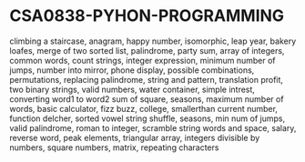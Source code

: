 # CSA0838-PYHON-PROGRAMMING
climbing a staircase,
anagram,
happy number,
isomorphic,
leap year,
bakery loafes,
merge of two sorted list,
palindrome,
party sum,
array of integers,
common words,
count strings,
integer expression,
minimum number of jumps,
number into mirror,
phone display,
possible combinations,
permutations,
replacing palindrome,
string and pattern,
translation profit,
two binary strings,
valid numbers,
water container,
simple intrest,
converting word1 to word2
sum of square,
seasons,
maximum number of words,
basic calculator,
fizz buzz,
college,
smallerthan current number, 
function delcher,
sorted vowel string
shuffle,
seasons,
min num of jumps,
valid palindrome,
roman to integer,
scramble string
words and space,
salary,
reverse word,
peak elements,
triangular array,
integers divisible by numbers,
square numbers,
matrix,
repeating characters


